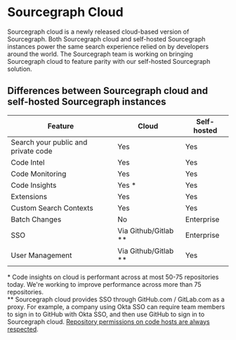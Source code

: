 # Sourcegraph Cloud 

Sourcegraph cloud is a newly released cloud-based version of Sourcegraph. Both Sourcegraph cloud and self-hosted Sourcegraph instances power the same search experience relied on by developers around the world. The Sourcegraph team is working on bringing Sourcegraph cloud to feature parity with our self-hosted Sourcegraph solution.

## Differences between Sourcegraph cloud and self-hosted Sourcegraph instances

| Feature                             | Cloud                | Self-hosted      |
| ----------------------------------- | -------------------- | ---------------- |
| Search your public and private code | Yes                  | Yes              |
| Code Intel                          | Yes                  | Yes              |
| Code Monitoring                     | Yes                  | Yes              |
| Code Insights                       | Yes *                | Yes              |
| Extensions                          | Yes                  | Yes              |
| Custom Search Contexts              | Yes                  | Yes              |
| Batch Changes                       | No                   | Enterprise       |
| SSO                                 | Via Github/Gitlab ** | Enterprise       |
| User Management                     | Via Github/Gitlab ** | Yes              |

\* Code insights on cloud is performant across at most 50-75 repositories today. We're working to improve performance across more than 75 repositories.  
\** Sourcegraph cloud provides SSO through GitHub.com / GitLab.com as a proxy. For example, a company using Okta SSO can require team members to sign in to GitHub with Okta SSO, and then use GitHub to sign in to Sourcegraph cloud. [Repository permissions on code hosts are always respected](../code_search/explanations/code_visibility_on_sourcegraph_cloud.md).
